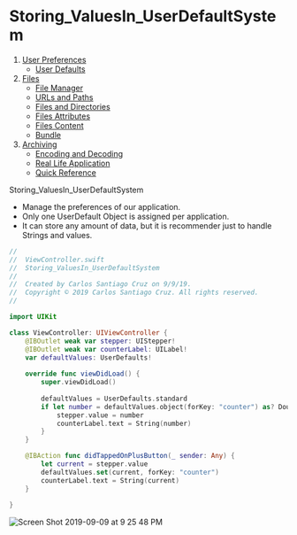 # Storing_ValuesIn_UserDefaultSystem

1. [User Preferences]()
    * [User Defaults]()
2. [Files]()
    * [File Manager]()
    * [URLs and Paths]()
    * [Files and Directories]()
    * [Files Attributes]()
    * [Files Content]()
    * [Bundle]()
3. [Archiving]()
    * [Encoding and Decoding]()
    * [Real Life Application]()
    * [Quick Reference]()
    

Storing_ValuesIn_UserDefaultSystem

- Manage the preferences of our application.
- Only one UserDefault Object is assigned per application.
- It can store any amount of data, but it is recommender just to handle Strings and values.

``` swift
//
//  ViewController.swift
//  Storing_ValuesIn_UserDefaultSystem
//
//  Created by Carlos Santiago Cruz on 9/9/19.
//  Copyright © 2019 Carlos Santiago Cruz. All rights reserved.
//

import UIKit

class ViewController: UIViewController {
    @IBOutlet weak var stepper: UIStepper!
    @IBOutlet weak var counterLabel: UILabel!
    var defaultValues: UserDefaults!
    
    override func viewDidLoad() {
        super.viewDidLoad()
        
        defaultValues = UserDefaults.standard
        if let number = defaultValues.object(forKey: "counter") as? Double {
            stepper.value = number
            counterLabel.text = String(number)
        }
    }

    @IBAction func didTappedOnPlusButton(_ sender: Any) {
        let current = stepper.value
        defaultValues.set(current, forKey: "counter")
        counterLabel.text = String(current)
    }
    
}
```

![Screen Shot 2019-09-09 at 9 25 48 PM](https://user-images.githubusercontent.com/24994818/64579401-6a894d80-d348-11e9-864f-d992c28dae59.png)

